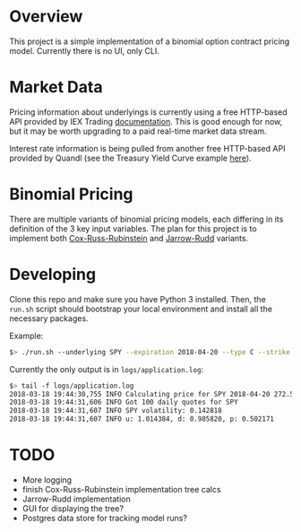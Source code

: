 # Overview
This project is a simple implementation of a binomial option contract pricing model. Currently there is no UI, only CLI.

# Market Data
Pricing information about underlyings is currently using a free HTTP-based API provided by IEX Trading [documentation](https://iextrading.com/developer/docs/#getting-started). This is good enough for now, but it may be worth upgrading to a paid real-time market data stream.

Interest rate information is being pulled from another free HTTP-based API provided by Quandl (see the Treasury Yield Curve example [here](https://www.quandl.com/data/USTREASURY/YIELD-Treasury-Yield-Curve-Rates)).

# Binomial Pricing
There are multiple variants of binomial pricing models, each differing in its definition of the 3 key input variables. The plan for this project is to implement both [Cox-Russ-Rubinstein](http://www.goddardconsulting.ca/option-pricing-binomial-index.html#crr) and [Jarrow-Rudd](http://www.goddardconsulting.ca/option-pricing-binomial-alts.html#jr) variants.

# Developing
Clone this repo and make sure you have Python 3 installed. Then, the `run.sh` script should bootstrap your local environment and install all the necessary packages.

Example:

```bash
$> ./run.sh --underlying SPY --expiration 2018-04-20 --type C --strike 272.50 --rate 0.0164
```

Currently the only output is in `logs/application.log`:

```bash
$> tail -f logs/application.log
2018-03-18 19:44:30,755 INFO Calculating price for SPY 2018-04-20 272.50 C
2018-03-18 19:44:31,606 INFO Got 100 daily quotes for SPY
2018-03-18 19:44:31,607 INFO SPY volatility: 0.142818
2018-03-18 19:44:31,607 INFO u: 1.014384, d: 0.985820, p: 0.502171
```

# TODO
- More logging
- finish Cox-Russ-Rubinstein implementation tree calcs
- Jarrow-Rudd implementation
- GUI for displaying the tree?
- Postgres data store for tracking model runs?
